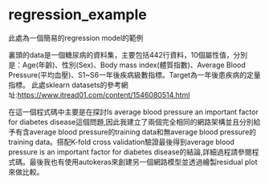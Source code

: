 # regression_example
此處為一個簡易的regression model的範例

裏頭的data是一個糖尿病的資料集，主要包括442行資料，10個屬性值，分別是：Age(年齡)、性別(Sex)、Body mass index(體質指數)、Average Blood Pressure(平均血壓)、S1~S6一年後疾病級數指標。Target為一年後患疾病的定量指標。
此處sklearn datasets的參考網址:https://www.itread01.com/content/1546080514.html

在這一個程式碼中主要是在探討Is average blood pressure an important factor for diabetes disease這個問題,因此我建立了兩個完全相同的網路架構並且分別給予有含average blood pressure的training data和無average blood pressure的training data。搭配K-fold cross validation驗證最後得到average blood pressure is an important factor for diabetes disease的結論,詳細過程請參閱程式碼。最後我也有使用autokeras來創建另一個網路模型並透過繪製residual plot來做比較。
